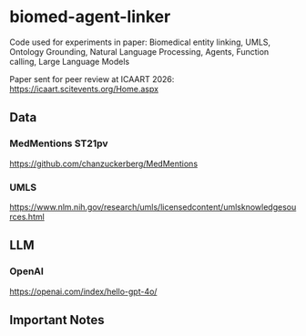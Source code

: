 # biomed-agent-linker

Code used for experiments in paper: Biomedical entity linking, UMLS, Ontology Grounding, Natural Language Processing, Agents, Function calling, Large Language Models

Paper sent for peer review at ICAART 2026: https://icaart.scitevents.org/Home.aspx

## Data

### MedMentions ST21pv

https://github.com/chanzuckerberg/MedMentions

### UMLS

https://www.nlm.nih.gov/research/umls/licensedcontent/umlsknowledgesources.html

## LLM

### OpenAI

https://openai.com/index/hello-gpt-4o/

## Important Notes
